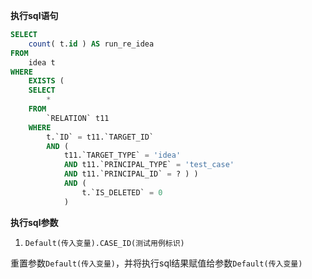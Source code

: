 <p class="panel-title"><b>执行sql语句</b></p>

```sql
SELECT
	count( t.id ) AS run_re_idea 
FROM
	idea t 
WHERE
	EXISTS (
	SELECT
		* 
	FROM
		`RELATION` t11 
	WHERE
		t.`ID` = t11.`TARGET_ID` 
		AND (
			t11.`TARGET_TYPE` = 'idea' 
			AND t11.`PRINCIPAL_TYPE` = 'test_case' 
			AND t11.`PRINCIPAL_ID` = ? ) )
			AND (
				t.`IS_DELETED` = 0 
			)
```

<p class="panel-title"><b>执行sql参数</b></p>

1. `Default(传入变量).CASE_ID(测试用例标识)`

重置参数`Default(传入变量)`，并将执行sql结果赋值给参数`Default(传入变量)`
